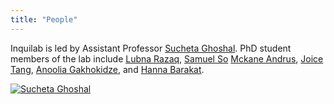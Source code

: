 ```yaml
---
title: "People"
---
```

Inquilab is led by Assistant Professor [Sucheta Ghoshal](https://www.hcde.washington.edu/ghoshal). PhD student members of the lab include [Lubna Razaq](https://scholar.google.com/citations?user=KBMF4rwAAAAJ&hl=en), [Samuel So](https://samuelso.net/) [Mckane Andrus](https://scholar.google.com/citations?user=VSsTq14AAAAJ&hl=en), [Joice Tang](https://joicetang.com/), [Anoolia Gakhokidze](https://ca.linkedin.com/in/anoolia-anny-gakhokidze-519a1775), and [Hanna Barakat](https://www.hbarakat.com/).

[![Sucheta Ghoshal](/assets/images/sucheta-ghoshal.jpg "Sucheta Ghoshal")](sucheta.cc)
